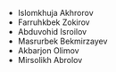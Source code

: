 - Islomkhuja Akhrorov 
- Farruhkbek Zokirov
- Abduvohid Isroilov
- Masrurbek Bekmirzayev
- Akbarjon Olimov
- Mirsolikh Abrolov 